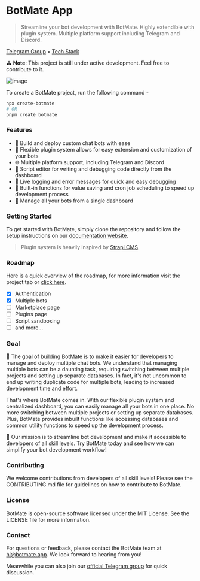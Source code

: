 # BotMate App
> Streamline your bot development with BotMate. Highly extendible with plugin system. Multiple platform support including Telegram and Discord.

[Telegram Group](https://t.me/chatbotmate) • [Tech Stack](https://docs.botmate.app/tech-stack)

⚠️ **Note**: This project is still under active development. Feel free to contribute to it.

![image](https://user-images.githubusercontent.com/31907722/228914057-85772b90-9719-409f-bcba-842af7883874.png)

To create a BotMate project, run the following command - 

```bash
npx create-botmate
# OR
pnpm create botmate
```


### Features
- 🤖 Build and deploy custom chat bots with ease
- 🔌 Flexible plugin system allows for easy extension and customization of your bots
- 🌐 Multiple platform support, including Telegram and Discord
- 📝 Script editor for writing and debugging code directly from the dashboard
- 🐞 Live logging and error messages for quick and easy debugging
- 💾 Built-in functions for value saving and cron job scheduling to speed up development process
- 🚀 Manage all your bots from a single dashboard

### Getting Started
To get started with BotMate, simply clone the repository and follow the setup instructions on our [documentation website](https://docs.botmate.app/getting-started).

> Plugin system is heavily inspired by [Strapi CMS](https://docs.strapi.io/dev-docs/plugins-development).

### Roadmap

Here is a quick overview of the roadmap, for more information visit the project tab or [click here](https://github.com/orgs/botmate/projects/3).

- [x] Authentication
- [x] Multiple bots
- [ ] Marketplace page
- [ ] Plugins page
- [ ] Script sandboxing
- [ ] and more...

### Goal

🚀 The goal of building BotMate is to make it easier for developers to manage and deploy multiple chat bots. We understand that managing multiple bots can be a daunting task, requiring switching between multiple projects and setting up separate databases. In fact, it's not uncommon to end up writing duplicate code for multiple bots, leading to increased development time and effort.

That's where BotMate comes in. With our flexible plugin system and centralized dashboard, you can easily manage all your bots in one place. No more switching between multiple projects or setting up separate databases. Plus, BotMate provides inbuilt functions like accessing databases and common utility functions to speed up the development process.

🤖 Our mission is to streamline bot development and make it accessible to developers of all skill levels. Try BotMate today and see how we can simplify your bot development workflow!

### Contributing
We welcome contributions from developers of all skill levels! Please see the CONTRIBUTING.md file for guidelines on how to contribute to BotMate.

### License
BotMate is open-source software licensed under the MIT License. See the LICENSE file for more information.

### Contact
For questions or feedback, please contact the BotMate team at hi@botmate.app. We look forward to hearing from you!

Meanwhile you can also join our [official Telegram group](https://t.me/chatbotmate) for quick discussion.

